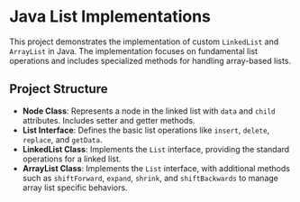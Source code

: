 # Java List Implementations

This project demonstrates the implementation of custom `LinkedList` and `ArrayList` in Java. The implementation focuses on fundamental list operations and includes specialized methods for handling array-based lists.

## Project Structure

- **Node Class**: Represents a node in the linked list with `data` and `child` attributes. Includes setter and getter methods.
- **List Interface**: Defines the basic list operations like `insert`, `delete`, `replace`, and `getData`.
- **LinkedList Class**: Implements the `List` interface, providing the standard operations for a linked list.
- **ArrayList Class**: Implements the `List` interface, with additional methods such as `shiftForward`, `expand`, `shrink`, and `shiftBackwards` to manage array list specific behaviors.
